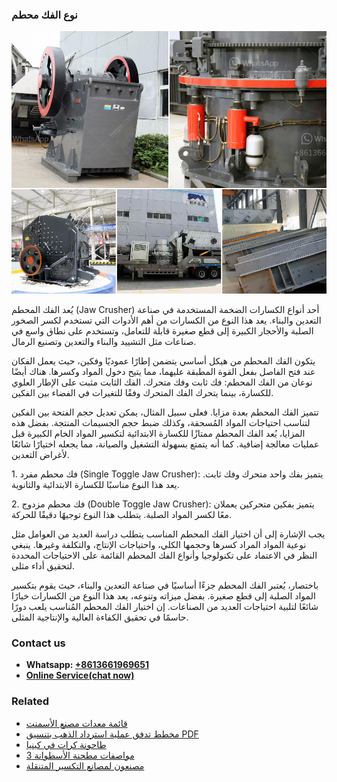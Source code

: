 <h3>نوع الفك محطم</h3><img src='1701854408.jpg' alt=''><p>يُعد الفك المحطم (Jaw Crusher) أحد أنواع الكسارات الضخمة المستخدمة في صناعة التعدين والبناء. يعد هذا النوع من الكسارات من أهم الأدوات التي تستخدم لكسر الصخور الصلبة والأحجار الكبيرة إلى قطع صغيرة قابلة للتعامل، وتستخدم على نطاق واسع في صناعات مثل التشييد والبناء والتعدين وتصنيع الرمال.</p><p>يتكون الفك المحطم من هيكل أساسي يتضمن إطارًا عموديًا وفكين، حيث يعمل الفكان عند فتح الفاصل بفعل القوة المطبقة عليهما، مما يتيح دخول المواد وكسرها. هناك أيضًا نوعان من الفك المحطم: فك ثابت وفك متحرك. الفك الثابت مثبت على الإطار العلوي للكسارة، بينما يتحرك الفك المتحرك وفقًا للتغيرات في الفضاء بين الفكين.</p><p>تتميز الفك المحطم بعدة مزايا. فعلى سبيل المثال، يمكن تعديل حجم الفتحة بين الفكين لتناسب احتياجات المواد المُسحقة، وكذلك ضبط حجم الجسيمات المنتجة. بفضل هذه المزايا، يُعد الفك المحطم ممتازًا للكسارة الابتدائية لتكسير المواد الخام الكبيرة قبل عمليات معالجة إضافية. كما أنه يتمتع بسهولة التشغيل والصيانة، مما يجعله اختيارًا شائعًا لأغراض التعدين.</p><p>1. فك محطم مفرد (Single Toggle Jaw Crusher): يتميز بفك واحد متحرك وفك ثابت. يعد هذا النوع مناسبًا للكسارة الابتدائية والثانوية.</p><p>2. فك محطم مزدوج (Double Toggle Jaw Crusher): يتميز بفكين متحركين يعملان معًا لكسر المواد الصلبة. يتطلب هذا النوع توجيهًا دقيقًا للحركة.</p><p>يجب الإشارة إلى أن اختيار الفك المحطم المناسب يتطلب دراسة العديد من العوامل مثل نوعية المواد المراد كسرها وحجمها الكلي، واحتياجات الإنتاج، والتكلفة وغيرها. ينبغي النظر في الاعتماد على تكنولوجيا وأنواع الفك المحطم القائمة على الاحتياجات المحددة لتحقيق أداء مثلى.</p><p>باختصار، يُعتبر الفك المحطم جزءًا أساسيًا في صناعة التعدين والبناء، حيث يقوم بتكسير المواد الصلبة إلى قطع صغيرة. بفضل ميزاته وتنوعه، يعد هذا النوع من الكسارات خيارًا شائعًا لتلبية احتياجات العديد من الصناعات. إن اختيار الفك المحطم المُناسب يلعب دورًا حاسمًا في تحقيق الكفاءة العالية والإنتاجية المثلى.</p><h3>Contact us</h3><ul><li><strong>Whatsapp:&nbsp;<a href="https://wa.me/8613661969651">+8613661969651</a></strong></li><li><a href="https://swt.shibang-china.com/?git&amp;zhl&amp;نوع الفك محطم"><strong>Online Service(chat now)</strong></a></li></ul><h3>Related</h3><ul><li><a href='قائمة معدات مصنع الأسمنت.md'>قائمة معدات مصنع الأسمنت</a></li><li><a href='مخطط تدفق عملية استرداد الذهب بتنسيق PDF.md'>مخطط تدفق عملية استرداد الذهب بتنسيق PDF</a></li><li><a href='طاحونة كرات في كينيا.md'>طاحونة كرات في كينيا</a></li><li><a href='مواصفات مطحنة الأسطوانة 3.md'>مواصفات مطحنة الأسطوانة 3</a></li><li><a href='مصنعون لمصانع التكسير المتنقلة.md'>مصنعون لمصانع التكسير المتنقلة</a></li></ul>